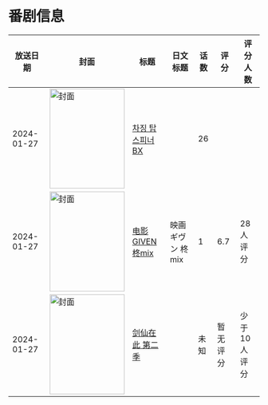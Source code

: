 # 番剧信息

|放送日期|封面|标题|日文标题|话数|评分|评分人数|
|---|---|---|---|---|---|---|
|2024-01-27|<img src="https://lain.bgm.tv/pic/cover/c/32/1b/497503_9Wp5F.jpg" alt="封面" style="width:150px;height:200px;object-fit:cover;">|[차징 탑스피너 BX](https://bangumi.tv/subject/497503)||26|||
|2024-01-27|<img src="https://lain.bgm.tv/pic/cover/c/05/c5/425605_3z2DJ.jpg" alt="封面" style="width:150px;height:200px;object-fit:cover;">|[电影 GIVEN 柊mix](https://bangumi.tv/subject/425605)|映画 ギヴン 柊mix|1|6.7|28人评分|
|2024-01-27|<img src="https://lain.bgm.tv/pic/cover/c/16/59/434961_2L0p2.jpg" alt="封面" style="width:150px;height:200px;object-fit:cover;">|[剑仙在此 第二季](https://bangumi.tv/subject/434961)||未知|暂无评分|少于10人评分|
